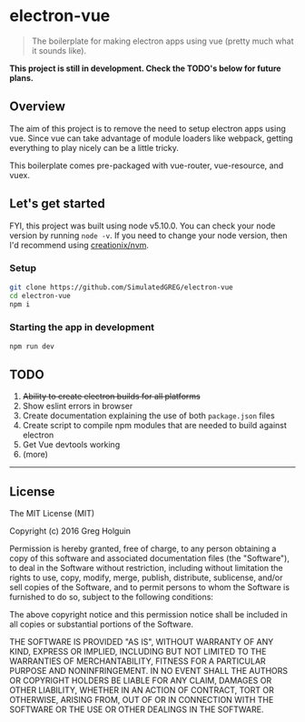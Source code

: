 # electron-vue
> The boilerplate for making electron apps using vue (pretty much what it sounds like).

**This project is still in development. Check the TODO's below for future plans.**

## Overview
The aim of this project is to remove the need to setup electron apps using vue. Since vue can take advantage of module loaders like webpack, getting everything to play nicely can be a little tricky.

This boilerplate comes pre-packaged with vue-router, vue-resource, and vuex.

## Let's get started
FYI, this project was built using node v5.10.0. You can check your node version by running `node -v`. If you need to change your node version, then I'd recommend using [creationix/nvm](https://github.com/creationix/nvm/blob/master/README.markdown).

### Setup
```bash
git clone https://github.com/SimulatedGREG/electron-vue
cd electron-vue
npm i
```

### Starting the app in development
```bash
npm run dev
```

## TODO
  1. ~~Ability to create electron builds for all platforms~~
  2. Show eslint errors in browser
  3. Create documentation explaining the use of both `package.json` files
  4. Create script to compile npm modules that are needed to build against electron
  5. Get Vue devtools working
  6. (more)

***

## License
The MIT License (MIT)

Copyright (c) 2016 Greg Holguin

Permission is hereby granted, free of charge, to any person obtaining a copy of this software and associated documentation files (the "Software"), to deal in the Software without restriction, including without limitation the rights to use, copy, modify, merge, publish, distribute, sublicense, and/or sell copies of the Software, and to permit persons to whom the Software is furnished to do so, subject to the following conditions:

The above copyright notice and this permission notice shall be included in all copies or substantial portions of the Software.

THE SOFTWARE IS PROVIDED "AS IS", WITHOUT WARRANTY OF ANY KIND, EXPRESS OR IMPLIED, INCLUDING BUT NOT LIMITED TO THE WARRANTIES OF MERCHANTABILITY, FITNESS FOR A PARTICULAR PURPOSE AND NONINFRINGEMENT. IN NO EVENT SHALL THE AUTHORS OR COPYRIGHT HOLDERS BE LIABLE FOR ANY CLAIM, DAMAGES OR OTHER LIABILITY, WHETHER IN AN ACTION OF CONTRACT, TORT OR OTHERWISE, ARISING FROM, OUT OF OR IN CONNECTION WITH THE SOFTWARE OR THE USE OR OTHER DEALINGS IN THE SOFTWARE.
